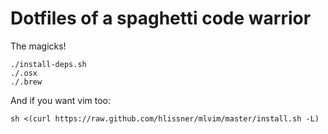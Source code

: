 # Dotfiles of a spaghetti code warrior

The magicks!

    ./install-deps.sh
    ./.osx
    ./.brew

And if you want vim too:

    sh <(curl https://raw.github.com/hlissner/mlvim/master/install.sh -L)
